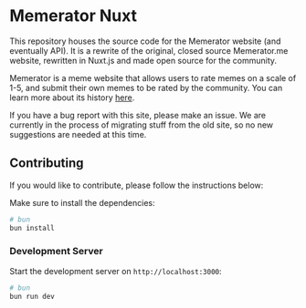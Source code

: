 # Memerator Nuxt

This repository houses the source code for the Memerator website (and eventually API).
It is a rewrite of the original, closed source Memerator.me website, rewritten in Nuxt.js and made open source for the community.

Memerator is a meme website that allows users to rate memes on a scale of 1-5, and submit their own memes to be rated by the community.
You can learn more about its history [here](https://chew.wiki/view/Memerator).

If you have a bug report with this site, please make an issue. 
We are currently in the process of migrating stuff from the old site, so no new suggestions are needed at this time.

## Contributing

If you would like to contribute, please follow the instructions below:

Make sure to install the dependencies:

```bash
# bun
bun install
```

### Development Server

Start the development server on `http://localhost:3000`:

```bash
# bun
bun run dev
```
